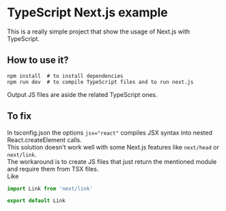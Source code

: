 # TypeScript Next.js example  
This is a really simple project that show the usage of Next.js with TypeScript.  

## How to use it?  
```
npm install  # to install dependencies
npm run dev  # to compile TypeScript files and to run next.js  
```  

Output JS files are aside the related TypeScript ones.  

## To fix  
In tsconfig.json the options `jsx="react"` compiles JSX syntax into nested React.createElement calls.  
This solution doesn't work well with some Next.js features like `next/head` or `next/link`.  
The workaround is to create JS files that just return the mentioned module and require them from TSX files.  
Like  

```js
import Link from 'next/link'

export default Link
```
